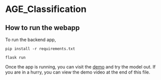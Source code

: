 # AGE_Classification

[//]: # (AGE classification &#40;Age, Gender, and Ethnicity&#41; is my graduation deep learning project that detect's a person's AGE given a facial image.)

[//]: # ()

[//]: # (All code for model training can be found in the full code notebook.)

## How to run the webapp

To run the backend app,

```
pip install -r requirements.txt
```

```
flask run
```

Once the app is running, you can visit the <a href="https://age-class-app.webflow.io/">demo</a> and try the model out. If you are in a hurry, you can view the demo video at the end of this file.

